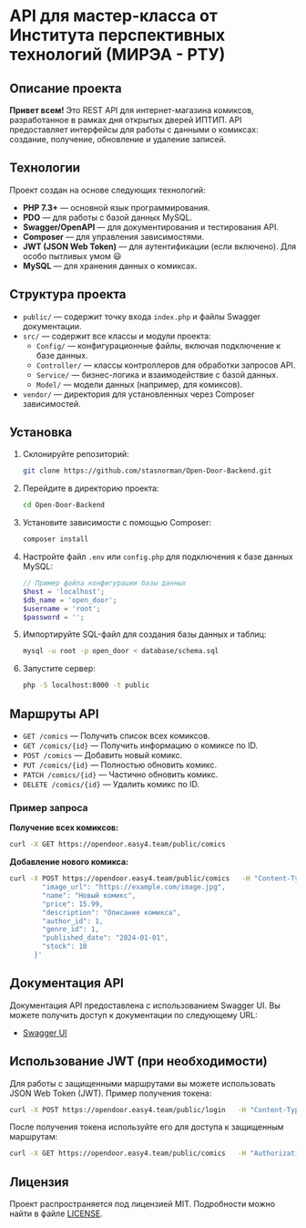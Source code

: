 
# API для мастер-класса от Института перспективных технологий (МИРЭА - РТУ)

## Описание проекта

**Привет всем!** 
Это REST API для интернет-магазина комиксов, разработанное в рамках дня открытых дверей ИПТИП. API предоставляет интерфейсы для работы с данными о комиксах: создание, получение, обновление и удаление записей.

## Технологии

Проект создан на основе следующих технологий:

- **PHP 7.3+** — основной язык программирования.
- **PDO** — для работы с базой данных MySQL.
- **Swagger/OpenAPI** — для документирования и тестирования API.
- **Composer** — для управления зависимостями.
- **JWT (JSON Web Token)** — для аутентификации (если включено). Для особо пытливых умом 😃
- **MySQL** — для хранения данных о комиксах.

## Структура проекта

- `public/` — содержит точку входа `index.php` и файлы Swagger документации.
- `src/` — содержит все классы и модули проекта:
  - `Config/` — конфигурационные файлы, включая подключение к базе данных.
  - `Controller/` — классы контроллеров для обработки запросов API.
  - `Service/` — бизнес-логика и взаимодействие с базой данных.
  - `Model/` — модели данных (например, для комиксов).
- `vendor/` — директория для установленных через Composer зависимостей.

## Установка

1. Склонируйте репозиторий:
    ```bash
    git clone https://github.com/stasnorman/Open-Door-Backend.git
    ```

2. Перейдите в директорию проекта:
    ```bash
    cd Open-Door-Backend
    ```

3. Установите зависимости с помощью Composer:
    ```bash
    composer install
    ```

4. Настройте файл `.env` или `config.php` для подключения к базе данных MySQL:
    ```php
    // Пример файла конфигурации базы данных
    $host = 'localhost';
    $db_name = 'open_door';
    $username = 'root';
    $password = '';
    ```

5. Импортируйте SQL-файл для создания базы данных и таблиц:
    ```bash
    mysql -u root -p open_door < database/schema.sql
    ```

6. Запустите сервер:
    ```bash
    php -S localhost:8000 -t public
    ```

## Маршруты API

- `GET /comics` — Получить список всех комиксов.
- `GET /comics/{id}` — Получить информацию о комиксе по ID.
- `POST /comics` — Добавить новый комикс.
- `PUT /comics/{id}` — Полностью обновить комикс.
- `PATCH /comics/{id}` — Частично обновить комикс.
- `DELETE /comics/{id}` — Удалить комикс по ID.

### Пример запроса

**Получение всех комиксов:**

```bash
curl -X GET https://opendoor.easy4.team/public/comics
```

**Добавление нового комикса:**

```bash
curl -X POST https://opendoor.easy4.team/public/comics   -H "Content-Type: application/json"   -d '{
        "image_url": "https://example.com/image.jpg",
        "name": "Новый комикс",
        "price": 15.99,
        "description": "Описание комикса",
        "author_id": 1,
        "genre_id": 1,
        "published_date": "2024-01-01",
        "stock": 10
      }'
```

## Документация API

Документация API предоставлена с использованием Swagger UI. Вы можете получить доступ к документации по следующему URL:

- [Swagger UI](https://opendoor.easy4.team/public/swagger.html)

## Использование JWT (при необходимости)

Для работы с защищенными маршрутами вы можете использовать JSON Web Token (JWT). Пример получения токена:

```bash
curl -X POST https://opendoor.easy4.team/public/login   -H "Content-Type: application/json"   -d '{"username": "user", "password": "password"}'
```

После получения токена используйте его для доступа к защищенным маршрутам:

```bash
curl -X GET https://opendoor.easy4.team/public/comics   -H "Authorization: Bearer <ваш_токен>"
```

## Лицензия

Проект распространяется под лицензией MIT. Подробности можно найти в файле [LICENSE](./LICENSE).

